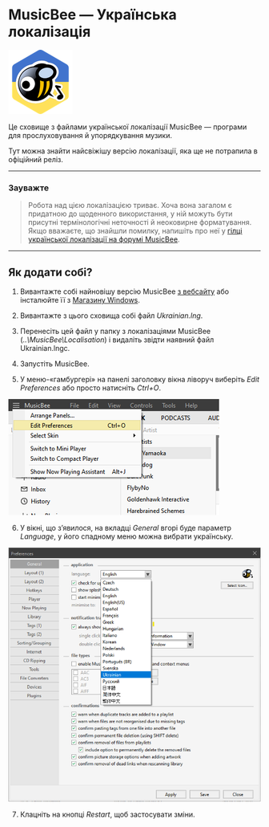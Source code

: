 # MusicBee — Українська локалізація

![MusicBee UK Logo](https://github.com/archdron/musicbee-uk-l10n/blob/master/img/mb_uk_logo.png "Made with an Icon by Freepik from www.flaticon.com")

Це сховище з файлами української локалізації MusicBee — програми для прослуховування й упорядкування музики.

Тут можна знайти найсвіжішу версію локалізації, яка ще не потрапила в офіційний реліз.

---

### Зауважте

> Робота над цією локалізацією триває. Хоча вона загалом є придатною до щоденного використання, у ній можуть бути присутні термінологічні неточності й неоковирне форматування. Якщо вважаєте, що знайшли помилку, напишіть про неї у [гілці української локалізації на форумі MusicBee](https://getmusicbee.com/forum/index.php?topic=30475.0).

---

## Як додати собі?

1. Вивантажте собі найновішу версію MusicBee [з вебсайту](https://getmusicbee.com/downloads/) або інсталюйте її з [Магазину Windows](https://www.microsoft.com/store/productid/9P4CLT2RJ1RS).

2. Вивантажте з цього сховища собі файл _Ukrainian.lng_.

3. Перенесіть цей файл у папку з локалізаціями MusicBee (_..\MusicBee\Localisation_) і видаліть звідти наявний файл Ukrainian.lngс.

4. Запустіть MusicBee.

5. У меню-«гамбургері» на панелі заголовку вікна ліворуч виберіть _Edit Preferences_ або просто натисніть _Ctrl+O_.

![Hamburger menu](https://github.com/archdron/musicbee-uk-l10n/blob/master/img/mb_ham_menu.png)

6. У вікні, що зʼявилося, на вкладці _General_ вгорі буде параметр _Language_, у його спадному меню можна вибрати українську.

![Language Selector](https://github.com/archdron/musicbee-uk-l10n/blob/master/img/mb_lang_sel.png)

7. Клацніть на кнопці _Restart_, щоб застосувати зміни.
